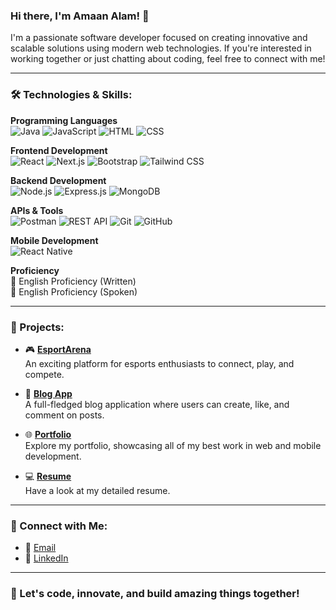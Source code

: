 <!-- Banner Image 
<img src="https://img.etimg.com/thumb/msid-84146083,width-1015,height-761,imgsize-638053,resizemode-8/prime/technology-and-startups/booting-up-developer-economy-how-tech-startups-are-helping-coders-build-and-test-software-faster.jpg" alt="Developer Economy" style="width: 100%; max-height: 150px; object-fit: cover;"/>-->

### Hi there, I'm Amaan Alam! 👋

I'm a passionate software developer focused on creating innovative and scalable solutions using modern web technologies. If you're interested in working together or just chatting about coding, feel free to connect with me!

---

### 🛠 Technologies & Skills:

**Programming Languages**  
![Java](https://img.shields.io/badge/-Java-007396?style=for-the-badge&logo=java) ![JavaScript](https://img.shields.io/badge/-JavaScript-F7DF1E?style=for-the-badge&logo=javascript) ![HTML](https://img.shields.io/badge/-HTML-E34F26?style=for-the-badge&logo=html5&logoColor=white) ![CSS](https://img.shields.io/badge/-CSS-1572B6?style=for-the-badge&logo=css3&logoColor=white)

**Frontend Development**  
![React](https://img.shields.io/badge/-React-61DAFB?style=for-the-badge&logo=react&logoColor=white) ![Next.js](https://img.shields.io/badge/-Next.js-000000?style=for-the-badge&logo=next.js&logoColor=white) ![Bootstrap](https://img.shields.io/badge/-Bootstrap-7952B3?style=for-the-badge&logo=bootstrap&logoColor=white) ![Tailwind CSS](https://img.shields.io/badge/-Tailwind%20CSS-38B2AC?style=for-the-badge&logo=tailwind-css)

**Backend Development**  
![Node.js](https://img.shields.io/badge/-Node.js-339933?style=for-the-badge&logo=node.js&logoColor=white) ![Express.js](https://img.shields.io/badge/-Express.js-000000?style=for-the-badge&logo=express&logoColor=white) ![MongoDB](https://img.shields.io/badge/-MongoDB-47A248?style=for-the-badge&logo=mongodb&logoColor=white)

**APIs & Tools**  
![Postman](https://img.shields.io/badge/-Postman-FF6C37?style=for-the-badge&logo=postman&logoColor=white) ![REST API](https://img.shields.io/badge/-REST%20API-FF6C37?style=for-the-badge&logo=api) ![Git](https://img.shields.io/badge/-Git-F05032?style=for-the-badge&logo=git&logoColor=white) ![GitHub](https://img.shields.io/badge/-GitHub-181717?style=for-the-badge&logo=github)

**Mobile Development**  
![React Native](https://img.shields.io/badge/-React%20Native-61DAFB?style=for-the-badge&logo=react)

**Proficiency**  
📝 English Proficiency (Written)  
🎤 English Proficiency (Spoken)

---

### 🌟 Projects:

- 🎮 **[EsportArena](https://esportarena.onrender.com/)**  
  An exciting platform for esports enthusiasts to connect, play, and compete.

- 🚀 **[Blog App](https://blog-app-orcin-seven.vercel.app/)**  
  A full-fledged blog application where users can create, like, and comment on posts.

- 🌐 **[Portfolio](https://amaan7355.github.io/Portfolio-New-edited/)**  
  Explore my portfolio, showcasing all of my best work in web and mobile development.

- 💻 **[Resume](https://drive.google.com/file/d/1OcDjgAYTqzJRZziwhajm4_oRJd8kCKtz/view?usp=drivesdk)**  
  Have a look at my detailed resume.

---

### 🤝 Connect with Me:

- 📧 [Email](mailto:alamamaan334@gmail.com)
- 💼 [LinkedIn](https://www.linkedin.com/in/amaan-alam-86b821241)

---

### 🚀 Let's code, innovate, and build amazing things together!
